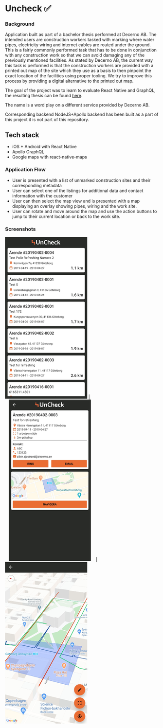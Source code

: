 # Uncheck ✅

### Background
Application built as part of a bachelor thesis performed at Decerno AB. The intended users are construction workers tasked with marking where water pipes, electricity wiring and internet cables are routed under the ground. This is a fairly commonly performed task that has to be done in conjunction with any construction work so that we can avoid damaging any of the previously mentioned facilities. As stated by Decerno AB, the current way this task is performed is that the construction workers are provided with a printed out map of the site which they use as a basis to then pinpoint the exact location of the facilities using proper tooling. We try to improve this process by providing a digital alternative to the printed out map.

The goal of the project was to learn to evaluate React Native and GraphQL, the resulting thesis can be found [here](https://odr.chalmers.se/handle/20.500.12380/300615).

The name is a word play on a different service provided by Decerno AB.

Corresponding backend NodeJS+Apollo backend has been built as a part of this project it is not part of this repository.

## Tech stack
- iOS + Android with React Native
- Apollo GraphQL
- Google maps with react-native-maps

### Application Flow
- User is presented with a list of unmarked construction sites and their corresponding metadata
- User can select one of the listings for additional data and contact information with the customer
- User can then select the map view and is presented with a map displaying an overlay showing pipes, wiring and the work site.
- User can rotate and move around the map and use the action buttons to jump to their current location or back to the work site.
### Screenshots
<img src="images/Tasks.jpg" width="270"> | <img src="images/Detail.jpg" width="270" style="padding-left: 12px;padding-right: 12px;"> | <img src="images/Map.jpg" width="270">
